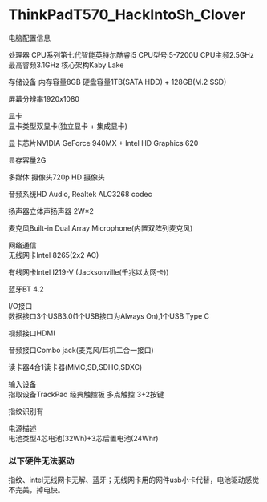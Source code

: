 # ThinkPadT570_HackIntoSh_Clover
电脑配置信息

处理器	
CPU系列第七代智能英特尔酷睿i5 CPU型号i5-7200U CPU主频2.5GHz 最高睿频3.1GHz 核心架构Kaby Lake

存储设备 内存容量8GB  硬盘容量1TB(SATA HDD) + 128GB(M.2 SSD)

屏幕分辨率1920x1080

显卡	
显卡类型双显卡(独立显卡 + 集成显卡)

显卡芯片NVIDIA GeForce 940MX + Intel HD Graphics 620

显存容量2G

多媒体	
摄像头720p HD 摄像头

音频系统HD Audio, Realtek ALC3268 codec

扬声器立体声扬声器 2W×2

麦克风Built-in Dual Array Microphone(内置双阵列麦克风)

网络通信	
无线网卡Intel 8265(2x2 AC)

有线网卡Intel I219-V (Jacksonville(千兆以太网卡))

蓝牙BT 4.2

I/O接口	
数据接口3个USB3.0(1个USB接口为Always On),1个USB Type C

视频接口HDMI

音频接口Combo jack(麦克风/耳机二合一接口)

读卡器4合1读卡器(MMC,SD,SDHC,SDXC)

输入设备	
指取设备TrackPad 经典触控板 多点触控 3+2按键

指纹识别有

电源描述	
电池类型4芯电池(32Wh)+3芯后置电池(24Whr)

### 以下硬件无法驱动
指纹、intel无线网卡无解、蓝牙；无线网卡用的网件usb小卡代替，电池驱动感觉不完美，掉电快。


